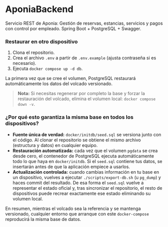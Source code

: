 # AponiaBackend
Servicio REST de Aponia: Gestión de  reservas, estancias, servicios y pagos con control por empleado. Spring Boot + PostgreSQL + Swagger.
 ### Restaurar en otro dispositivo

1. Clona el repositorio.
2. Crea el archivo `.env` a partir de `.env.example` (ajusta contraseña si es necesario).
3. Ejecuta `docker compose up -d db`.

La primera vez que se cree el volumen, PostgreSQL restaurará automáticamente los datos del volcado versionado.

> **Nota:** Si necesitas regenerar por completo la base y forzar la restauración del volcado, elimina el volumen local: `docker compose down -v`.

### ¿Por qué esto garantiza la misma base en todos los dispositivos?

* **Fuente única de verdad:** `docker/initdb/seed.sql` se versiona junto con el código. Al clonar el repositorio se obtiene el mismo archivo (estructura y datos) en cualquier equipo.
* **Restauración automatizada:** cada vez que el volumen `pgdata` se crea desde cero, el contenedor de PostgreSQL ejecuta automáticamente todo lo que haya en `docker/initdb`. Si el `seed.sql` contiene tus datos, se insertarán antes de que la aplicación empiece a usarlos.
* **Actualización controlada:** cuando cambias información en tu base en un dispositivo, vuelves a ejecutar `./scripts/export-db.sh` (u `pg_dump`) y haces commit del resultado. De esa forma el `seed.sql` vuelve a representar el estado oficial y, tras sincronizar el repositorio, el resto de dispositivos puede recrear exactamente ese estado eliminando su volumen local.

En resumen, mientras el volcado sea la referencia y se mantenga versionado, cualquier entorno que arranque con este `docker-compose` reproducirá la misma base de datos.